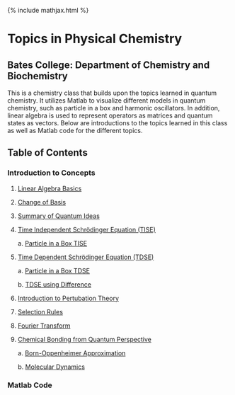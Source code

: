 {% include mathjax.html %}

# Topics in Physical Chemistry

## Bates College: Department of Chemistry and Biochemistry
This is a chemistry class that builds upon the topics learned in quantum chemistry. It utilizes Matlab to visualize different models in quantum chemistry, such as particle in a box and harmonic oscillators. In addition, linear algebra is used to represent operators as matrices and quantum states as vectors. Below are introductions to the topics learned in this class as well as Matlab code for the different topics. 

## Table of Contents

### Introduction to Concepts

1. [Linear Algebra Basics](Linear_Algebra.md)

2. [Change of Basis](Change_Basis.md)

3. [Summary of Quantum Ideas](Quantum_ideas.md)

4. [Time Independent Schrödinger Equation (TISE)](TISE.md)

      a. [Particle in a Box TISE](PIB.md)
      
5. [Time Dependent Schrödinger Equation (TDSE)](TDSE.md)

      a. [Particle in a Box TDSE](PIB_TDSE.md)
      
      b. [TDSE using Difference](Class_Mar1.md)
      
6. [Introduction to Pertubation Theory](Perturb.md)

7. [Selection Rules](Selection_rules.md)

8. [Fourier Transform](fourier_transform.md)

9. [Chemical Bonding from Quantum Perspective](chemical_bonding.md)

      a. [Born-Oppenheimer Approximation](BO.md)
      
      b. [Molecular Dynamics](molecular_dynamics.md)

### Matlab Code
